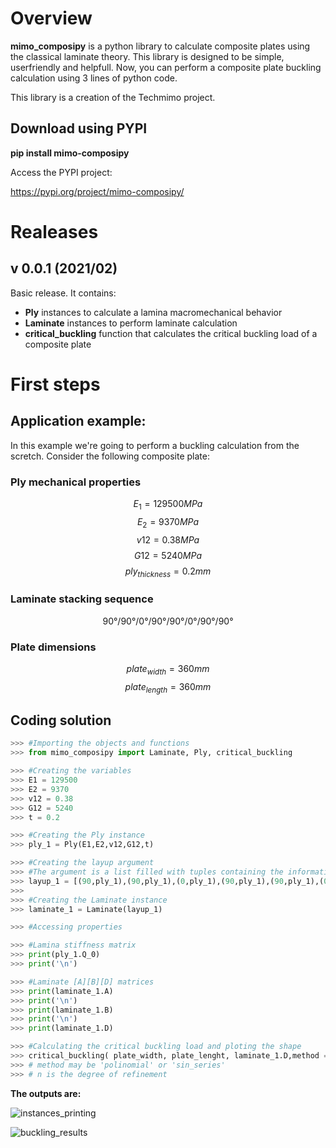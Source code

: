 # Overview

**mimo_composipy** is a python library to calculate composite plates using the classical laminate theory. This library is designed to be simple, userfriendly and helpfull.
Now, you can perform a composite plate buckling calculation using 3 lines of python code.


This library is a creation of the Techmimo project.


## Download using PYPI

**pip install mimo-composipy**

Access the PYPI project:

https://pypi.org/project/mimo-composipy/





# Realeases

## v 0.0.1 (2021/02)

Basic release. It contains:

- **Ply** instances to calculate a lamina macromechanical behavior
- **Laminate** instances to perform laminate calculation
- **critical_buckling** function that calculates the critical buckling load of a composite plate


# First steps

## Application example:
In this example we're going to perform a buckling calculation from the scretch. Consider the following composite plate:

### Ply mechanical properties
$$ E_1 = 129500 MPa $$
$$ E_2 = 9370 MPa $$
$$ v12 = 0.38 MPa $$
$$ G12 = 5240 MPa $$
$$ ply_{thickness} = 0.2 mm $$

### Laminate stacking sequence
$$ 90°/90°/0°/90°/90°/0°/90°/90° $$

### Plate dimensions
$$ plate_{width} = 360mm$$
$$ plate_{length} = 360mm$$

## Coding solution
```python
>>> #Importing the objects and functions
>>> from mimo_composipy import Laminate, Ply, critical_buckling

>>> #Creating the variables
>>> E1 = 129500
>>> E2 = 9370
>>> v12 = 0.38
>>> G12 = 5240
>>> t = 0.2

>>> #Creating the Ply instance
>>> ply_1 = Ply(E1,E2,v12,G12,t)

>>> #Creating the layup argument
>>> #The argument is a list filled with tuples containing the information
>>> layup_1 = [(90,ply_1),(90,ply_1),(0,ply_1),(90,ply_1),(90,ply_1),(0,ply_1),(90,ply_1),(90,ply_1)]
>>>
>>> #Creating the Laminate instance
>>> laminate_1 = Laminate(layup_1)

>>> #Accessing properties

>>> #Lamina stiffness matrix
>>> print(ply_1.Q_0)
>>> print('\n')

>>> #Laminate [A][B][D] matrices
>>> print(laminate_1.A)
>>> print('\n')
>>> print(laminate_1.B)
>>> print('\n')
>>> print(laminate_1.D)

>>> #Calculating the critical buckling load and ploting the shape
>>> critical_buckling( plate_width, plate_lenght, laminate_1.D,method = 'polynomial',n=3)
>>> # method may be 'polinomial' or 'sin_series'
>>> # n is the degree of refinement
```
**The outputs are:**

![instances_printing](https://github.com/rafaelpsilva07/mimo_composipy/blob/main/images/instance_properties.PNG)

![buckling_results](https://github.com/rafaelpsilva07/mimo_composipy/blob/main/images/buckling_output.PNG)
